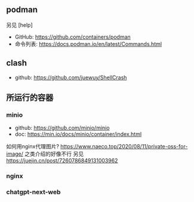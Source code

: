 ## podman
另见 [help]

- GitHub: https://github.com/containers/podman
- 命令列表: https://docs.podman.io/en/latest/Commands.html


## clash
- github: https://github.com/juewuy/ShellCrash

## 所运行的容器

### minio
- github: https://github.com/minio/minio
- doc: https://min.io/docs/minio/container/index.html

如何用nginx代理图片? https://www.naeco.top/2020/08/11/private-oss-for-image/ 之类介绍的好像不行
另见 https://juejin.cn/post/7260786849131003962

### nginx


### chatgpt-next-web


